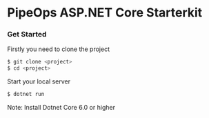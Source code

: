 # PipeOps ASP.NET Core Starterkit 

### Get Started
Firstly you need to clone the project 

```bash
$ git clone <project>
$ cd <project>
```

Start your local server

```bash
$ dotnet run
```

Note: Install Dotnet Core 6.0 or higher